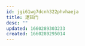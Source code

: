 ```yaml
---
id: jgi61wg7dcnh322phvhaeja
title: 逻辑门
desc: ""
updated: 1660289303233
created: 1660289295014
---
```

